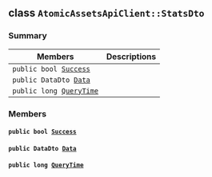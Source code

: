 ## class `AtomicAssetsApiClient::StatsDto` 

### Summary

 Members                        | Descriptions                                
--------------------------------|---------------------------------------------
`public bool `[`Success`](#class_atomic_assets_api_client_1_1_stats_dto_1a506fb037fbb6bfe8f254c021a2c3cfac) | 
`public DataDto `[`Data`](#class_atomic_assets_api_client_1_1_stats_dto_1a65c0779654774581967081cf3136bd84) | 
`public long `[`QueryTime`](#class_atomic_assets_api_client_1_1_stats_dto_1a6cc7a06930fbe1e28eb7eed2599015c9) | 

### Members

#### `public bool `[`Success`](#class_atomic_assets_api_client_1_1_stats_dto_1a506fb037fbb6bfe8f254c021a2c3cfac) 

#### `public DataDto `[`Data`](#class_atomic_assets_api_client_1_1_stats_dto_1a65c0779654774581967081cf3136bd84) 

#### `public long `[`QueryTime`](#class_atomic_assets_api_client_1_1_stats_dto_1a6cc7a06930fbe1e28eb7eed2599015c9) 

